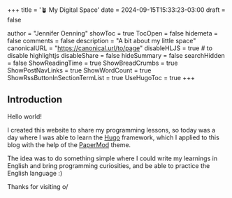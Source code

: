 +++
title = '🪴 My Digital Space'
date = 2024-09-15T15:33:23-03:00
draft = false

author = "Jennifer Oenning"
showToc = true
TocOpen = false
hidemeta = false
comments = false
description = "A bit about my little space"
canonicalURL = "https://canonical.url/to/page"
disableHLJS = true # to disable highlightjs
disableShare = false
hideSummary = false
searchHidden = false
ShowReadingTime = true
ShowBreadCrumbs = true
ShowPostNavLinks = true
ShowWordCount = true
ShowRssButtonInSectionTermList = true
UseHugoToc = true
+++

## Introduction

Hello world!

I created this website to share my programming lessons, so today was a day where I was able to learn the [Hugo](https://gohugo.io) framework, which I applied to this blog with the help of the [PaperMod](https://github.com/adityatelange/hugo-PaperMod/) theme.

The idea was to do something simple where I could write my learnings in English and bring programming curiosities, and be able to practice the English language :)

Thanks for visiting o/
